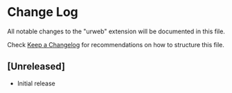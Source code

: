 # Change Log

All notable changes to the "urweb" extension will be documented in this file.

Check [Keep a Changelog](http://keepachangelog.com/) for recommendations on how to structure this file.

## [Unreleased]

- Initial release